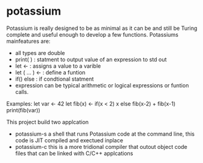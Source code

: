 # potassium
Potassium is really designed to be as minimal as it can be and still be Turing complete and useful enough to develop a few functions. Potassiums mainfeatures are: 
* all types are double
* print( <expression> ) : statment to output value of an expression to std out
* let <id> <- <expression> : assigns a value to a varible 
* let <func>(<arg> <arg> ... <arg>) <- <expression> : define a funtion 
* if(<expression>) <expression> else <expresion> : if condtional statment
* expression can be typical arithmetic or logical expressions or funtion calls. 

Examples:
let var <- 42
let fib(x) <- if(x < 2) x else fib(x-2) + fib(x-1)
print(fib(var))

This project build two applcation 
* potassium-s a shell that runs Potassium code at the command line, this code is JIT compiled and exectued inplace 
* potassium-c this is a more tridional compiler that outout object code files that can be linked with C/C++ applcations
